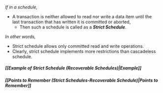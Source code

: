 *If in a schedule,*
- A transaction is neither allowed to read nor write a data item until the last transaction that has written it is committed or aborted,
	- Then such a schedule is called as a ***Strict Schedule***.

*In other words,*
- Strict schedule allows only committed read and write operations.
- Clearly, strict schedule implements more restrictions than cascadeless schedule.
##### *[[Example of Strict Schedule (Recoverable Schedules)|Example]]*
##### *[[Points to Remember (Strict Schedules-Recoverable Schedule)|Points to Remember]]*


